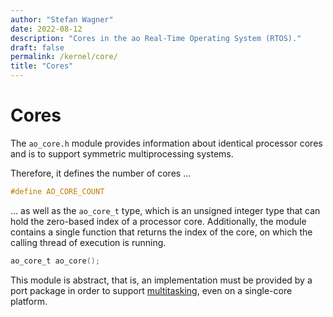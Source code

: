 ```yaml
---
author: "Stefan Wagner"
date: 2022-08-12
description: "Cores in the ao Real-Time Operating System (RTOS)."
draft: false
permalink: /kernel/core/
title: "Cores"
---
```


# Cores

The `ao_core.h` module provides information about identical processor cores and is to support symmetric multiprocessing systems.

Therefore, it defines the number of cores ...

```c
#define AO_CORE_COUNT
```

... as well as the `ao_core_t` type, which is an unsigned integer type that can hold the zero-based index of a processor core.  Additionally, the module contains a single function that returns the index of the core, on which the calling thread of execution is running.

```c
ao_core_t ao_core();
```

This module is abstract, that is, an implementation must be provided by a port package in order to support [multitasking](multitasking.md), even on a single-core platform.
